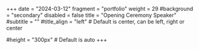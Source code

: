 +++
date = "2024-03-12"
fragment = "portfolio"
weight = 29
#background = "secondary"
disabled = false
title = "Opening Ceremony Speaker"
#subtitle = ""
#title_align = "left" # Default is center, can be left, right or center

#height = "300px" # Default is auto
+++